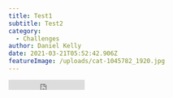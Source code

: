 ```yaml
---
title: Test1
subtitle: Test2
category:
  - Challenges
author: Daniel Kelly
date: 2021-03-21T05:52:42.906Z
featureImage: /uploads/cat-1045782_1920.jpg
---
```

<iframe src="https://ghbtns.com/github-btn.html?user=deepinsight&repo=insightface&type=star&count=true" frameborder="0" scrolling="0" width="150" height="20" title="GitHub"></iframe>
